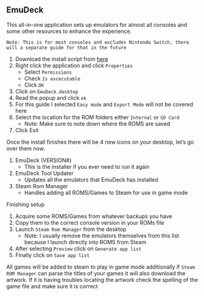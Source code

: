 ## EmuDeck
This all-in-one application sets up emulators for almost all consoles and some other resources to enhance the experience. 

`Note: This is for most consoles and excludes Nintendo Switch, there will a separate guide for that in the future`

1. Download the install script from [here](https://www.emudeck.com/#download)
1. Right click the application and click `Properties`
    * Select `Permissions`
    * Check `Is excecutable`
    * Click `OK` 
1. Click on `EmuDeck.desktop`
1. Read the popup and click `ok`
1. For this guide I selected `Easy mode` and `Export Mode` will not be covered here
1. Select the location for the ROM folders either `Internal` or `SD Card`
    * Note: Make sure to note down where the ROMS are saved
1. Click Exit 


Once the install finishes there will be 4 new icons on your desktop, let’s go over them now.

1. EmuDeck (VERSION#)
    * This is the installer if you ever need to run it again
1. EmuDeck Tool Updater
    * Updates all the emulators that EmuDeck has installed
1. Steam Rom Manager
    * Handles adding all ROMS/Games to Steam for use in game mode

Finishing setup
1. Acquire some ROMS/Games from whatever backups you have
1. Copy them to the correct console version in your ROMs file
1. Launch `Steam Rom Manager` from the desktop
    * Note: I usually remove the emulators themselves from this list because I launch directly into ROMS from Steam
1. After selecting `Preview` click on `Generate app list`
1. Finally click on `Save app list` 

All games will be added to steam to play in game mode additionally if `Steam ROM Manager` can parse the titles of your games it will also download the artwork. If it is having troubles locating the artwork check the spelling of the game file and make sure it is correct
